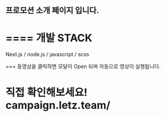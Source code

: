 ## 프로모션 소개 페이지 입니다. ##

====
개발 STACK
====

Next.js / node.js / javascript / scss




===
동영상을 클릭하면 모달이 Open 되며 자동으로 영상이 실행됩니다.


직접 확인해보세요! 
campaign.letz.team/
===
